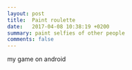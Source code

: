 ```yaml
---
layout: post
title:  Paint roulette
date:   2017-04-08 10:38:19 +0200
summary: paint selfies of other people
comments: false
---
```

my game on android